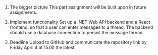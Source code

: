 1. The bigger picture
This part assignment will be built upon in future assignments.

2. Implement functionality
Set up a .NET Web API backend and a React frontend, so that a user can
enter messages to a thread. The backend should use a database
connection to persist the message thread.

3. Deadline
Upload to GitHub and communicate the repository link by Friday April 4 at
15.00 the latest.
